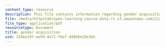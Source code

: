 ```yaml
---
content_type: resource
description: This file contains information regarding gender acquisition.
file: /media/https%3A/open-learning-course-data-rc.s3.amazonaws.com/21a-231j-gender-sexuality-and-society-spring-2006/324ee107ee594e71f6efd4966e29e3b5_MIT21A_213JS06_learning.pdf
file_type: application/pdf
resourcetype: Document
title: gender acquisition
uid: 324ee107-ee59-4e71-f6ef-d4966e29e3b5
---
```

